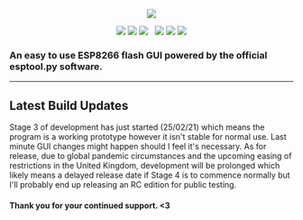 <p align="center">
  <img src="https://raw.githubusercontent.com/realmrvodka/n2d/master/github/n2d.png"/>
</p>
<p align="center">
  <img src="https://img.shields.io/badge/development-in_progress-08C573"/>
  <img src="https://img.shields.io/badge/build_-passing-08C573"/>
  <img src="https://img.shields.io/badge/stage-3_of_4-08A2EB"/>
  &nbsp;
  <img src="https://img.shields.io/static/v1?label=realmrvodka&message=n2d&color=blue&logo=github" href="https://github.com/realmrvodka/n2d"/>
  <img src="https://img.shields.io/github/stars/realmrvodka/n2d?style=socialb" href="https://github.com/realmrvodka/n2d"/>
  <img src="https://img.shields.io/github/forks/realmrvodka/n2d?style=social" href="https://github.com/realmrvodka/n2d"/>
</p>
<h3> 
  An easy to use ESP8266 flash GUI powered by the official esptool.py software. 
</h3>
<hr>
<h2>
  Latest Build Updates
</h2>
<p>
  Stage 3 of development has just started (25/02/21) which means the program is a working prototype however it isn't stable for normal use. Last minute GUI changes might 
  happen should I feel it's necessary. As for release, due to global pandemic circumstances and the upcoming easing of restrictions in the United Kingdom, development
  will be prolonged which likely means a delayed release date if Stage 4 is to commence normally but I'll probably end up releasing an RC edition for public testing.
</p>
<h4>
  Thank you for your continued support. <3
</h4>
